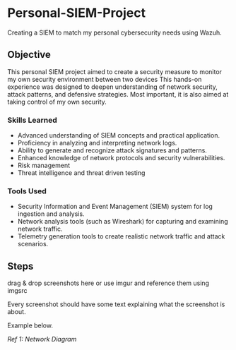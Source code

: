 # Personal-SIEM-Project
Creating a SIEM to match my personal cybersecurity needs using Wazuh.

## Objective

This personal SIEM project aimed to create a security measure to monitor my own security environment between two devices This hands-on experience was designed to deepen understanding of network security, attack patterns, and defensive strategies. Most important, it is also aimed at taking control of my own security.

### Skills Learned

- Advanced understanding of SIEM concepts and practical application.
- Proficiency in analyzing and interpreting network logs.
- Ability to generate and recognize attack signatures and patterns.
- Enhanced knowledge of network protocols and security vulnerabilities.
- Risk management
- Threat intelligence and threat driven testing

### Tools Used

- Security Information and Event Management (SIEM) system for log ingestion and analysis.
- Network analysis tools (such as Wireshark) for capturing and examining network traffic.
- Telemetry generation tools to create realistic network traffic and attack scenarios.

## Steps
drag & drop screenshots here or use imgur and reference them using imgsrc

Every screenshot should have some text explaining what the screenshot is about.

Example below.

*Ref 1: Network Diagram*
